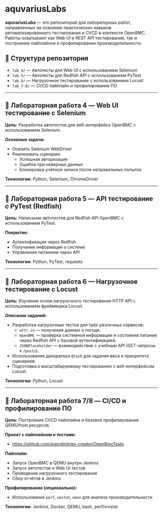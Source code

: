 # aquvariusLabs

**aquvariusLabs** — это репозиторий для лабораторных работ, направленных на освоение практических навыков автоматизированного тестирования и CI/CD в контексте OpenBMC. Работы охватывают как Web UI и REST API тестирование, так и построение пайплайнов и профилирование производительности.

## 📂 Структура репозитория

- `lab_4/` — Автотесты для Web UI с использованием Selenium
- `lab_5/` — Автотесты для Redfish API с использованием PyTest
- `lab_6/` — Нагрузочное тестирование с использованием Locust
- `lab_7-8/` — CI/CD пайплайн и профилирование ПО

---

## 🔹 Лабораторная работа 4 — Web UI тестирование с Selenium

**Цель:** Разработка автотестов для веб-интерфейса OpenBMC с использованием Selenium.

**Основные задачи:**
- Освоить Selenium WebDriver
- Реализовать сценарии:
  - Успешная авторизация
  - Ошибка при неверных данных
  - Блокировка учётной записи после неправильных попыток

**Технологии:** Python, Selenium, ChromeDriver

---

## 🔹 Лабораторная работа 5 — API тестирование с PyTest (Redfish)

**Цель:** Написание автотестов для Redfish API OpenBMC с использованием PyTest.

**Покрытие:**
- Аутентификация через Redfish
- Получение информации о системе
- Управление питанием через API

**Технологии:** Python, PyTest, requests

---

## 🔹 Лабораторная работа 6 — Нагрузочное тестирование с Locust

**Цель:** Изучение основ нагрузочного тестирования HTTP API с использованием фреймворка Locust.

**Описание заданий:**
- Разработка нагрузочных тестов для трёх различных сервисов:
  - `wttr.in` — получение данных о погоде.
  - `OpenBMC` — проверка системной информации и состояния питания через Redfish API с базовой аутентификацией.
  - `JSONPlaceholder` — взаимодействие с учебным API (GET-запросы к `/posts`).
- Использование декоратора `@task` для задания веса и приоритета сценариев.
- Подготовка к масштабируемому тестированию с веб-интерфейсом Locust.

**Технологии:** Python, Locust

---

## 🔹 Лабораторная работа 7/8 — CI/CD и профилирование ПО

**Цель:** Построение CI/CD пайплайна и базовое профилирование QEMU/host ресурсов.

**Проект с пайплайном и тестами:**
- https://github.com/egordmitriev-creator/OpenBmcTests

**Пайплайн:**
- Запуск OpenBMC в QEMU внутри Jenkins
- Запуск автотестов и Web UI тестов
- Проведение нагрузочного тестирования
- Сбор отчётов в Jenkins

**Профилирование (опционально):**
- Использование `perf`, `vmstat`, `nmon` для анализа производительности

**Технологии:** Jenkins, Docker, QEMU, bash, perf/vmstat



